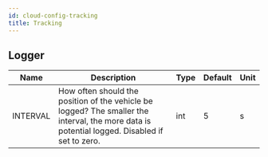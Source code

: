 ```yaml
---
id: cloud-config-tracking
title: Tracking
---
```


## Logger

| Name | Description | Type | Default | Unit |
| ------ | ------ | ------ | ------ | ------ |
| INTERVAL | How often should the position of the vehicle be logged? The smaller the interval, the more data is potential logged. Disabled if set to zero. | int | 5 | s |
